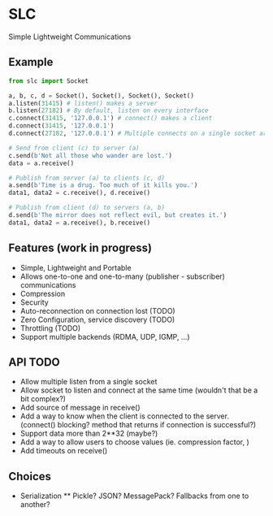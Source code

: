# SLC
Simple Lightweight Communications

## Example

```python
from slc import Socket

a, b, c, d = Socket(), Socket(), Socket(), Socket()
a.listen(31415) # listen() makes a server
b.listen(27182) # By default, listen on every interface
c.connect(31415, '127.0.0.1') # connect() makes a client
d.connect(31415, '127.0.0.1')
d.connect(27182, '127.0.0.1') # Multiple connects on a single socket are supported

# Send from client (c) to server (a)
c.send(b'Not all those who wander are lost.')
data = a.receive()

# Publish from server (a) to clients (c, d)
a.send(b'Time is a drug. Too much of it kills you.')
data1, data2 = c.receive(), d.receive()

# Publish from client (d) to servers (a, b)
d.send(b'The mirror does not reflect evil, but creates it.')
data1, data2 = a.receive(), b.receive()
```

## Features (work in progress)

* Simple, Lightweight and Portable
* Allows one-to-one and one-to-many (publisher - subscriber) communications
* Compression
* Security
* Auto-reconnection on connection lost (TODO)
* Zero Configuration, service discovery (TODO)
* Throttling (TODO)
* Support multiple backends (RDMA, UDP, IGMP, ...)

## API TODO

* Allow multiple listen from a single socket
* Allow socket to listen and connect at the same time (wouldn't that be a bit complex?)
* Add source of message in receive()
* Add a way to know when the client is connected to the server. (connect() blocking? method that returns if connection is successful?)
* Support data more than 2**32 (maybe?)
* Add a way to allow users to choose values (ie. compression factor, )
* Add timeouts on receive()

## Choices

* Serialization
** Pickle? JSON? MessagePack? Fallbacks from one to another?

